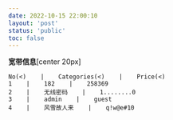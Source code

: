 ```yaml
---
date: 2022-10-15 22:00:10
layout: 'post'
status: 'public'
toc: false
---
```

**宽带信息**[center 20px]
```table
No(<)    |    Categories(<)    |    Price(<)
1    |    182    |    258369
2    |    无线密码    |    1........0
3    |    admin    |    guest
4    |    风雪故人来    |    q!w@e#10
```

